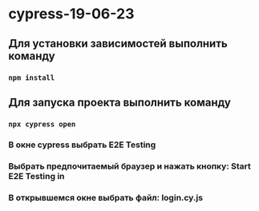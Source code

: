 # cypress-19-06-23
## Для установки зависимостей выполнить команду 
### `npm install`
## Для запуска проекта выполнить команду
### `npx cypress open`
### В окне cypress выбрать E2E Testing
### Выбрать предпочитаемый браузер и нажать кнопку: Start E2E Testing in <browser>
### В открывшемся окне выбрать файл: login.cy.js

